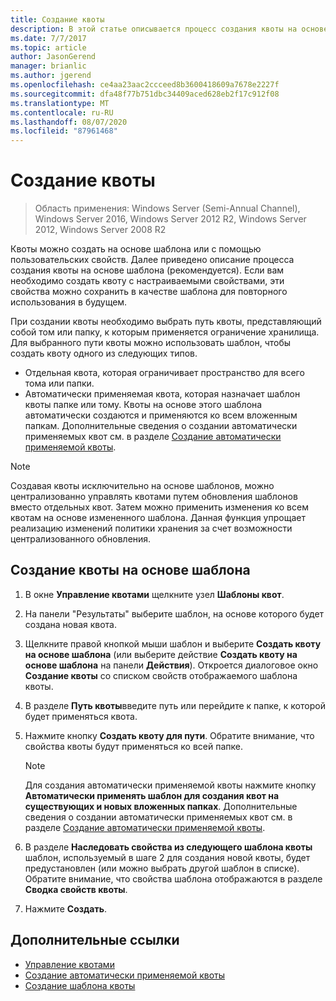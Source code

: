 ```yaml
---
title: Создание квоты
description: В этой статье описывается процесс создания квоты на основе шаблона
ms.date: 7/7/2017
ms.topic: article
author: JasonGerend
manager: brianlic
ms.author: jgerend
ms.openlocfilehash: ce4aa23aac2ccceed8b3600418609a7678e2227f
ms.sourcegitcommit: dfa48f77b751dbc34409aced628eb2f17c912f08
ms.translationtype: MT
ms.contentlocale: ru-RU
ms.lasthandoff: 08/07/2020
ms.locfileid: "87961468"
---
```

# <a name="create-a-quota"></a>Создание квоты

> Область применения: Windows Server (Semi-Annual Channel), Windows Server 2016, Windows Server 2012 R2, Windows Server 2012, Windows Server 2008 R2

Квоты можно создать на основе шаблона или с помощью пользовательских свойств. Далее приведено описание процесса создания квоты на основе шаблона (рекомендуется). Если вам необходимо создать квоту с настраиваемыми свойствами, эти свойства можно сохранить в качестве шаблона для повторного использования в будущем.

При создании квоты необходимо выбрать путь квоты, представляющий собой том или папку, к которым применяется ограничение хранилища. Для выбранного пути квоты можно использовать шаблон, чтобы создать квоту одного из следующих типов.

-   Отдельная квота, которая ограничивает пространство для всего тома или папки.
-   Автоматически применяемая квота, которая назначает шаблон квоты папке или тому. Квоты на основе этого шаблона автоматически создаются и применяются ко всем вложенным папкам. Дополнительные сведения о создании автоматически применяемых квот см. в разделе [Создание автоматически применяемой квоты](create-auto-apply-quota.md).


> [!Note]
> Создавая квоты исключительно на основе шаблонов, можно централизованно управлять квотами путем обновления шаблонов вместо отдельных квот. Затем можно применить изменения ко всем квотам на основе измененного шаблона. Данная функция упрощает реализацию изменений политики хранения за счет возможности централизованного обновления.

## <a name="to-create-a-quota-that-is-based-on-a-template"></a>Создание квоты на основе шаблона

1.  В окне **Управление квотами** щелкните узел **Шаблоны квот**.

2.  На панели "Результаты" выберите шаблон, на основе которого будет создана новая квота.

3.  Щелкните правой кнопкой мыши шаблон и выберите **Создать квоту на основе шаблона** (или выберите действие **Создать квоту на основе шаблона** на панели **Действия**). Откроется диалоговое окно **Создание квоты** со списком свойств отображаемого шаблона квоты.

4.  В разделе **Путь квоты**введите путь или перейдите к папке, к которой будет применяться квота.

5.  Нажмите кнопку **Создать квоту для пути**. Обратите внимание, что свойства квоты будут применяться ко всей папке.

     > [!Note]
     > Для создания автоматически применяемой квоты нажмите кнопку **Автоматически применять шаблон для создания квот на существующих и новых вложенных папках**. Дополнительные сведения о создании автоматически применяемых квот см. в разделе [Создание автоматически применяемой квоты](create-auto-apply-quota.md).

6.  В разделе **Наследовать свойства из следующего шаблона квоты** шаблон, используемый в шаге 2 для создания новой квоты, будет предустановлен (или можно выбрать другой шаблон в списке). Обратите внимание, что свойства шаблона отображаются в разделе **Сводка свойств квоты**.

7.  Нажмите **Создать**.

## <a name="additional-references"></a>Дополнительные ссылки

-   [Управление квотами](quota-management.md)
-   [Создание автоматически применяемой квоты](create-auto-apply-quota.md)
-   [Создание шаблона квоты](create-quota-template.md)


